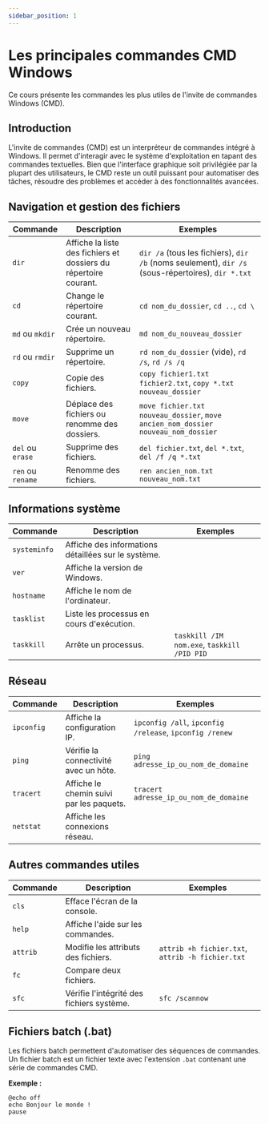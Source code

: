 ```yaml
---
sidebar_position: 1
---
```


# Les principales commandes CMD Windows

Ce cours présente les commandes les plus utiles de l'invite de commandes Windows (CMD).

## Introduction

L'invite de commandes (CMD) est un interpréteur de commandes intégré à Windows. Il permet d'interagir avec le système d'exploitation en tapant des commandes textuelles. Bien que l'interface graphique soit privilégiée par la plupart des utilisateurs, le CMD reste un outil puissant pour automatiser des tâches, résoudre des problèmes et accéder à des fonctionnalités avancées.

## Navigation et gestion des fichiers

| Commande        | Description                                                                 | Exemples                                                                                             |
|-----------------|-----------------------------------------------------------------------------|------------------------------------------------------------------------------------------------------|
| `dir`           | Affiche la liste des fichiers et dossiers du répertoire courant.             | `dir /a` (tous les fichiers), `dir /b` (noms seulement), `dir /s` (sous-répertoires), `dir *.txt`       |
| `cd`            | Change le répertoire courant.                                               | `cd nom_du_dossier`, `cd ..`, `cd \`                                                                |
| `md` ou `mkdir` | Crée un nouveau répertoire.                                                  | `md nom_du_nouveau_dossier`                                                                         |
| `rd` ou `rmdir` | Supprime un répertoire.                                                     | `rd nom_du_dossier` (vide), `rd /s`, `rd /s /q`                                                        |
| `copy`          | Copie des fichiers.                                                          | `copy fichier1.txt fichier2.txt`, `copy *.txt nouveau_dossier`                                       |
| `move`          | Déplace des fichiers ou renomme des dossiers.                                | `move fichier.txt nouveau_dossier`, `move ancien_nom_dossier nouveau_nom_dossier`                       |
| `del` ou `erase`| Supprime des fichiers.                                                     | `del fichier.txt`, `del *.txt`, `del /f /q *.txt`                                                     |
| `ren` ou `rename`| Renomme des fichiers.                                                       | `ren ancien_nom.txt nouveau_nom.txt`                                                                 |

## Informations système

| Commande      | Description                               | Exemples                                    |
|---------------|-------------------------------------------|---------------------------------------------|
| `systeminfo`  | Affiche des informations détaillées sur le système. |                                             |
| `ver`         | Affiche la version de Windows.            |                                             |
| `hostname`    | Affiche le nom de l'ordinateur.           |                                             |
| `tasklist`    | Liste les processus en cours d'exécution. |                                             |
| `taskkill`    | Arrête un processus.                      | `taskkill /IM nom.exe`, `taskkill /PID PID` |

## Réseau

| Commande   | Description                                   | Exemples                                                        |
|------------|-----------------------------------------------|-----------------------------------------------------------------|
| `ipconfig` | Affiche la configuration IP.                 | `ipconfig /all`, `ipconfig /release`, `ipconfig /renew`           |
| `ping`     | Vérifie la connectivité avec un hôte.         | `ping adresse_ip_ou_nom_de_domaine`                             |
| `tracert`  | Affiche le chemin suivi par les paquets.      | `tracert adresse_ip_ou_nom_de_domaine`                          |
| `netstat`  | Affiche les connexions réseau.                 |                                                                 |

## Autres commandes utiles

| Commande | Description                                        | Exemples                                   |
|----------|----------------------------------------------------|--------------------------------------------|
| `cls`    | Efface l'écran de la console.                      |                                            |
| `help`   | Affiche l'aide sur les commandes.                 |                                            |
| `attrib` | Modifie les attributs des fichiers.               | `attrib +h fichier.txt`, `attrib -h fichier.txt`|
| `fc`     | Compare deux fichiers.                               |                                            |
| `sfc`    | Vérifie l'intégrité des fichiers système.         | `sfc /scannow`                               |

## Fichiers batch (.bat)

Les fichiers batch permettent d'automatiser des séquences de commandes. Un fichier batch est un fichier texte avec l'extension `.bat` contenant une série de commandes CMD.

**Exemple :**

```batch
@echo off
echo Bonjour le monde !
pause